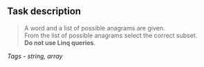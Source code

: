 ﻿## Task description ##

> A word and a list of possible anagrams are given.  
> From the list of possible anagrams select the correct subset.  
> **Do not use Linq queries**.
 
 *Tags - string, array*
